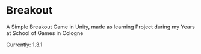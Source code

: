 # Breakout
A Simple Breakout Game in Unity, made as learning Project during my Years at School of Games in Cologne

Currently: 1.3.1
